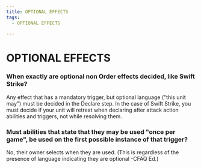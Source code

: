 ```yaml
---
title: OPTIONAL EFFECTS
tags:
  - OPTIONAL EFFECTS

---
```


# OPTIONAL EFFECTS

### When exactly are optional non Order effects decided, like Swift Strike?

Any effect that has a mandatory trigger, but optional language ("this unit may") must be decided in the Declare step. In the case of Swift Strike, you must decide if your unit will retreat when declaring after attack action abilities and triggers, not while resolving them.


### Must abilities that state that they may be used "once per game", be used on the first possible instance of that trigger?


No, their owner selects when they are used. (This is regardless of the presence of language indicating they are optional -CFAQ Ed.)

